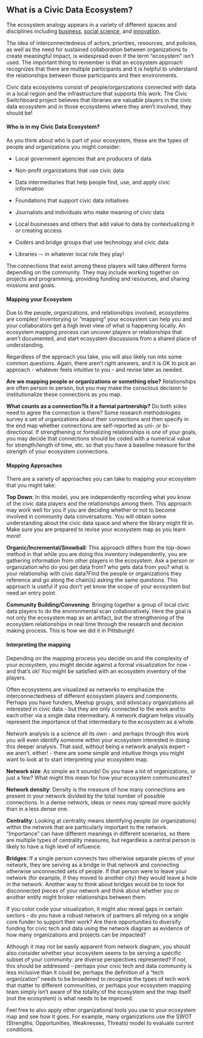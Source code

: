## What is a Civic Data Ecosystem?

The ecosystem analogy appears in a variety of different spaces and disciplines including [business](http://sjbae.pbworks.com/w/file/fetch/60084211/Adner_2006_HBR.pdf), [social science](https://ssir.org/articles/entry/cultivate_your_ecosystem), and [innovation](https://www.researchgate.net/profile/Fred_Phillips/publication/296847757_Innovation_Ecosystems_A_Critical_Examination/links/5702aec608aea09bb1a301e8/Innovation-Ecosystems-A-Critical-Examination.pdf).

The idea of interconnectedness of actors, priorities, resources, and policies, as well as the need for sustained collaboration between organizations to create meaningful impact, is widespread even if the term “ecosystem” isn’t used. The important thing to remember is that an ecosystem approach recognizes that there are multiple participants and it is helpful to understand the relationships between those participants and their environments.

Civic data ecosystems consist of people/organizations connected with data in a local region and the infrastructure that supports this work. The Civic Switchboard project believes that libraries are valuable players in the civic data ecosystem and in those ecosystems where they aren’t involved, they should be!

#### Who is in my Civic Data Ecosystem?

As you think about who is part of your ecosystem, these are the types of people and organizations you might consider:

* Local government agencies that are producers of data

* Non-profit organizations that use civic data

* Data intermediaries that help people find, use, and apply civic information

* Foundations that support civic data initiatives

* Journalists and individuals who make meaning of civic data

* Local businesses and others that add value to data by contextualizing it or creating access

* Coders and bridge groups that use technology and civic data

* Libraries -- in whatever local role they play!

The connections that exist among these players will take different forms depending on the community. They may include working together on projects and programming, providing funding and resources, and sharing missions and goals.

#### Mapping your Ecosystem

Due to the people, organizations, and relationships involved, ecosystems are complex! Inventorying or “mapping” your ecosystem can help you and your collaborators get a high level view of what is happening locally. An ecosystem mapping process can uncover players or relationships that aren’t documented, and start ecosystem discussions from a shared place of understanding.

Regardless of the approach you take, you will also likely run into some common questions. Again, there aren’t right answers, and it is OK to pick an approach - whatever feels intuitive to you - and revise later as needed.

**Are we mapping people or organizations or something else?** Relationships are often person to person, but you may make the conscious decision to institutionalize these connections as you map.

**What counts as a connection?Is it a formal partnership?** Do both sides need to agree the connection is there? Some research methodologies survey a set of organizations about their connections and then specify in the end map whether connections are self-reported as uni- or bi-directional. If strengthening or formalizing relationships is one of your goals, you may decide that connections should be coded with a numerical value for strength/length of time, etc. so that you have a baseline measure for the strength of your ecosystem connections.

#### Mapping Approaches

There are a variety of approaches you can take to mapping your ecosystem that you might take:

**Top Down**: In this model, you are independently recording what you know of the civic data players and the relationships among them. This approach may work well for you if you are deciding whether or not to become involved in community data conversations. You will obtain some understanding about the civic data space and where the library might fit in. Make sure you are prepared to revise your ecosystem map as you learn more!

**Organic/Incremental/Snowball**: This approach differs from the top-down method in that while you are doing this inventory independently, you are gathering information from other players in the ecosystem. Ask a person or organization:who do you get data from? who gets data from you? what is your relationship with civic data?Find the people or organizations they reference and go along the chain\(s\) asking the same questions. This approach is useful if you don’t yet know the scope of your ecosystem but need an entry point.

**Community Building/Convening**: Bringing together a group of local civic data players to do the environmental scan collaboratively. Here the goal is not only the ecosystem map as an artifact, but the strengthening of the ecosystem relationships in real time through the research and decision making process. This is how we did it in Pittsburgh!

#### Interpreting the mapping

Depending on the mapping process you decide on and the complexity of your ecosystem, you might decide against a formal visualization for now - and that’s ok! You might be satisfied with an ecosystem inventory of the players.

Often ecosystems are visualized as networks to emphasize the interconnectedness of different ecosystem players and components. Perhaps you have funders, Meetup groups, and advocacy organizations all interested in civic data - but they are only connected to the work and to each other via a single data intermediary. A network diagram helps visually represent the importance of that intermediary to the ecosystem as a whole.

Network analysis is a science all its own - and perhaps through this work you will even identify someone within your ecosystem interested in doing this deeper analysis. That said, without being a network analysis expert - we aren’t, either! - there are some simple and intuitive things you might want to look at to start interpreting your ecosystem map.

**Network size**: As simple as it sounds! Do you have a lot of organizations, or just a few? What might this mean for how your ecosystem communicates?

**Network density**: Density is the measure of how many connections are present in your network divided by the total number of possible connections. In a dense network, ideas or news may spread more quickly than in a less dense one.

**Centrality**: Looking at centrality means identifying people \(or organizations\) within the network that are particularly important to the network. “Importance” can have different meanings in different scenarios, so there are multiple types of centrality measures, but regardless a central person is likely to have a high level of influence.

**Bridges**: If a single person connects two otherwise separate pieces of your network, they are serving as a bridge in that network and connecting otherwise unconnected sets of people. If that person were to leave your network \(for example, if they moved to another city\) they would leave a hole in the network. Another way to think about bridges would be to look for disconnected pieces of your network and think about whether you or another entity might broker relationships between them.

If you color code your visualization, it might also reveal gaps in certain sectors - do you have a robust network of partners all relying on a single core funder to support their work? Are there opportunities to diversify funding for civic tech and data using the network diagram as evidence of how many organizations and projects can be impacted?

Although it may not be easily apparent from network diagram, you should also consider whether your ecosystem seems to be serving a specific subset of your community: are diverse perspectives represented? If not, this should be addressed - perhaps your civic tech and data community is less inclusive than it could be, perhaps the definition of a “tech organization” needs to be broadened to recognize the types of tech work that matter to different communities, or perhaps your ecosystem mapping team simply isn’t aware of the totality of the ecosystem and the map itself \(not the ecosystem\) is what needs to be improved.

Feel free to also apply other organizational tools you use to your ecosystem map and see how it goes. For example, many organizations use the SWOT \(Strengths, Opportunities, Weaknesses, Threats\) model to evaluate current conditions.

